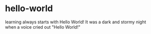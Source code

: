 # hello-world
learning always starts with Hello World!
It was a dark and stormy night when a voice cried out "Hello World!"

